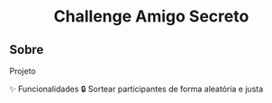 <h1 align="center"> Challenge Amigo Secreto </h1>

<h2>Sobre</h2>
<p>Projeto </p>

✨ Funcionalidades
🔒 Sortear participantes de forma aleatória e justa
